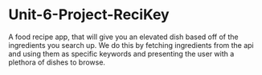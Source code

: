 # Unit-6-Project-ReciKey
A food recipe app, that will give you an elevated dish based off of the ingredients you search up. We do this by fetching ingredients from the api and using them as specific keywords and presenting the user with a plethora of dishes to browse.
